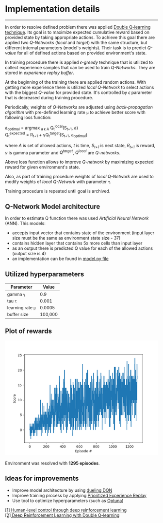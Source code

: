 # Implementation details
___

In order to resolve defined problem there was applied [Double Q-learning technique](https://arxiv.org/abs/1509.06461).
Its goal is to maximize expected cumulative reward based on provided state by taking appropriate actions. 
To achieve this goal there are applied two _Q-Networks_ (_local_ and _target_) with the same structure, but different 
internal parameters (model's weights).
Their task is to predict _Q-value_ for all of defined actions based on provided environment's state.

In training procedure there is applied _ϵ-greedy_ technique that is utilized to collect experience samples 
that can be used to train _Q-Networks_. They are stored in _experience replay buffer_. 

At the beginning of the training there are applied random actions. 
With getting more experience there is utilized _local Q-Network_ to select actions with the biggest _Q-value_ for provided state. 
It's controlled by _ϵ_ parameter that is decreased during training procedure.  

Periodically, weights of _Q-Networks_ are adjusted using _back-propagation algorithm_ with pre-defined learning rate 
`µ` to achieve better score with following loss function:

a<sub>optimal</sub> =  argmax <sub>a ϵ A</sub> Q<sub>t</sub><sup>local</sup>(S<sub>t+1</sub>, a)  
Q<sub>t</sub><sup>expected</sup> = R<sub>t+1</sub> + γQ<sub>t</sub><sup>target</sup>(S<sub>t+1</sub>, a<sub>optimal</sub>)

where _A_ is set of allowed actions, _t_ is time, _S<sub>t+1</sub>_ is next state, _R<sub>t+1</sub>_ is reward, 
_γ_ is gamma parameter and _Q<sup>target</sub>_, _Q<sup>local</sup>_ are _Q-networks_.

Above loss function allows to improve _Q-network_ by maximizing expected reward for given environment's state.

Also, as part of training procedure weights of _local Q-Network_ are used to modify weights of _local Q-Network_ with parameter `τ`.

Training procedure is repeated until goal is archived.


## Q-Network Model architecture

In order to estimate Q function there was used _Artificial Neural Network_ (ANN). This models:  

- accepts input vector that contains state of the environment  (input layer size must be the same as environment state size - 37)  
- contains hidden layer that contains 5x more cells than input layer  
- as an output there is predicted Q value for each of the allowed actions (output size is 4)  
- an implementation can be found in [model.py file](model.py)  

## Utilized hyperparameters

| Parameter         | Value  |
|-------------------|--------|
| gamma `γ`         | 0.9    |
| tau `τ`           | 0.001  |
| learning rate `µ` | 0.0005 |
| buffer size       | 100,000|


## Plot of rewards

![Plot of rewards](./docs/rewards_plot.png)

Environment was resolved with __1295 episodes__.

## Ideas for improvements

- Improve model architecture by using [dueling DQN](https://arxiv.org/abs/1511.06581)  
- Improve training process by applying [Prioritized Experience Replay](https://arxiv.org/abs/1511.05952)  
- Use tool to optimize hyperparameters (such as [Optuna](https://optuna.org/))

[[1] Human-level control through deep reinforcement learning](https://storage.googleapis.com/deepmind-media/dqn/DQNNaturePaper.pdf)  
[[2] Deep Reinforcement Learning with Double Q-learning](https://arxiv.org/abs/1509.06461)